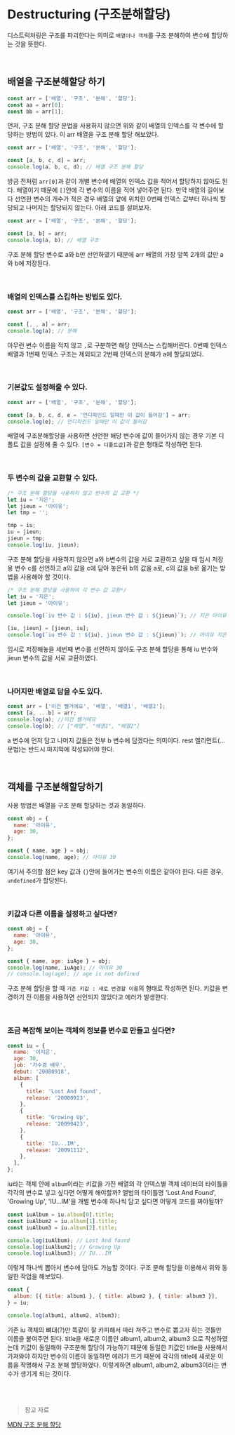 # Destructuring (구조분해할당)

디스트럭처링은 구조를 파괴한다는 의미로 `배열이나 객체`를 구조 분해하여 변수에 할당하는 것을 뜻한다.

<br>

## 배열을 구조분해할당 하기

```javascript
const arr = ['배열', '구조', '분해', '할당'];
const aa = arr[0];
const bb = arr[1];
```

먼저, 구조 분해 할당 문법을 사용하지 않으면 위와 같이 배열의 인덱스를 각 변수에 할당하는 방법이 있다.
이 arr 배열을 구조 분해 할당 해보았다.

```javascript
const arr = ['배열', '구조', '분해', '할당'];

const [a, b, c, d] = arr;
console.log(a, b, c, d); // 배열 구조 분해 할당
```

방금 전처럼 `arr[0]`과 같이 개별 변수에 배열의 인덱스 값을 적어서 할당하지 않아도 된다.
배열이기 때문에 `[]`안에 각 변수의 이름을 적어 넣어주면 된다.
만약 배열의 길이보다 선언한 변수의 개수가 적은 경우 배열의 앞에 위치한 0번째 인덱스 값부터 하나씩 할당되고 나머지는 할당되지 않는다. 아래 코드를 살펴보자.

```javascript
const arr = ['배열', '구조', '분해', '할당'];

const [a, b] = arr;
console.log(a, b); // 배열 구조
```

구조 분해 할당 변수로 a와 b만 선언하였기 때문에 arr 배열의 가장 앞쪽 2개의 값만 a와 b에 저장된다.

<br>

### 배열의 인덱스를 스킵하는 방법도 있다.

```javascript
const arr = ['배열', '구조', '분해', '할당'];

const [, , a] = arr;
console.log(a); // 분해
```

아무런 변수 이름을 적지 않고 `,`로 구분하면 해당 인덱스는 스킵해버린다.
0번째 인덱스 배열과 1번째 인덱스 구조는 제외되고 2번째 인덱스의 분해가 a에 할당되었다.

<br>

### 기본값도 설정해줄 수 있다.

```javascript
const arr = ['배열', '구조', '분해', '할당'];

const [a, b, c, d, e = '언디파인드 일때만 이 값이 들어감'] = arr;
console.log(e); // 언디파인드 일때만 이 값이 들어감
```

배열에 구조분해할당을 사용하면 선언한 해당 변수에 값이 들어가지 않는 경우 기본 디폴트 값을 설정해 줄 수 있다.
`[변수 = 디폴트값]`과 같은 형태로 작성하면 된다.

<br>

### 두 변수의 값을 교환할 수 있다.

```javascript
/* 구조 분해 할당을 사용하지 않고 변수의 값 교환 */
let iu = '지은';
let jieun = '아이유';
let tmp = '';

tmp = iu;
iu = jieun;
jieun = tmp;
console.log(iu, jieun);
```

구조 분해 할당을 사용하지 않으면 a와 b변수의 값을 서로 교환하고 싶을 때
임시 저장용 변수 c를 선언하고 a의 값을 c에 담아 놓은뒤 b의 값을 a로, c의 값을 b로 옮기는 방법을 사용해야 할 것이다.

```javascript
/* 구조 분해 할당을 사용하여 각 변수 값 교환*/
let iu = '지은';
let jieun = '아이유';

console.log(`iu 변수 값 : ${iu}, jieun 변수 값 : ${jieun}`); // 지은 아이유

[iu, jieun] = [jieun, iu];
console.log(`iu 변수 값 : ${iu}, jieun 변수 값 : ${jieun}`); // 아이유 지은
```

임시로 저장해놓을 세번째 변수를 선언하지 않아도 구조 분해 할당을 통해 iu 변수와 jieun 변수의 값을 서로 교환하였다.

<br>

### 나머지만 배열로 담을 수도 있다.

```javascript
const arr = ['이건 뺄거에요', '배열', '배열1', '배열2'];
const [a, ...b] = arr;
console.log(a); //이건 뺄거에요
console.log(b); // ["배열", "배열1", "배열2"]
```

a 변수에 먼저 담고 나머지 값들은 전부 b 변수에 담겠다는 의미이다.
rest 엘리먼트(...문법)는 반드시 마지막에 작성되어야 한다.

<br>

## 객체를 구조분해할당하기

사용 방법은 배열을 구조 분해 할당하는 것과 동일하다.

```javascript
const obj = {
  name: '아이유',
  age: 30,
};

const { name, age } = obj;
console.log(name, age); // 아이유 30
```

여기서 주의할 점은 key 값과 `{}`안에 들어가는 변수의 이름은 같아야 한다.
다른 경우, `undefined`가 할당된다.

<br>

### 키값과 다른 이름을 설정하고 싶다면?

```javascript
const obj = {
  name: '아이유',
  age: 30,
};

const { name, age: iuAge } = obj;
console.log(name, iuAge); // 아이유 30
// console.log(age); // age is not defined
```

구조 분해 할당을 할 때 `기존 키값 : 새로 변경할 이름`의 형태로 작성하면 된다.
키값을 변경하기 전 이름을 사용하면 선언되지 않았다고 에러가 발생한다.

<br>

### 조금 복잡해 보이는 객체의 정보를 변수로 만들고 싶다면?

```javascript
const iu = {
  name: '이지은',
  age: 30,
  job: '가수겸 배우',
  debut: '20080918',
  album: [
    {
      title: 'Lost And found',
      release: '20080923',
    },
    {
      title: 'Growing Up',
      release: '20090423',
    },
    {
      title: 'IU...IM',
      release: '20091112',
    },
  ],
};
```

iu라는 객체 안에 `album`이라는 키값을 가진 배열의 각 인덱스별 객체 데이터의 타이틀을 각각의 변수로 넣고 싶다면 어떻게 해야할까?
앨범의 타이틀명 'Lost And Found', 'Growing Up', 'IU...IM'을 개별 변수에 하나씩 담고 싶다면 어떻게 코드를 짜야될까?

```javascript
const iuAlbum = iu.album[0].title;
const iuAlbum2 = iu.album[1].title;
const iuAlbum3 = iu.album[2].title;

console.log(iuAlbum); // Lost And found
console.log(iuAlbum2); // Growing Up
console.log(iuAlbum3); // IU...IM
```

이렇게 하나씩 뽑아서 변수에 담아도 가능할 것이다.
구조 분해 할당을 이용해서 위와 동일한 작업을 해보았다.

```javascript
const {
  album: [{ title: album1 }, { title: album2 }, { title: album3 }],
} = iu;

console.log(album1, album2, album3);
```

기존 iu 객체의 뼈대(?)만 똑같이 잘 카피해서 따라 쳐주고 변수로 뽑고자 하는 것들만 이름을 붙여주면 된다.
title을 새로운 이름인 album1, album2, album3 으로 작성하였는데 키값이 동일해야 구조분해 할당이 가능하기 때문에 동일한 키값인 title을 사용해서 가져와야 하지만 변수의 이름이 동일하면 에러가 뜨기 때문에 각각의 title에 새로운 이름을 작명해서 구조 분해 할당하였다.
이렇게하면 album1, album2, album3이라는 변수가 생기게 되는 것이다.

<br>
<br>

> 참고 자료

[MDN 구조 분해 할당](https://developer.mozilla.org/ko/docs/Web/JavaScript/Reference/Operators/Destructuring_assignment)
